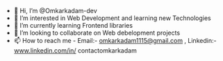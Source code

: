 - 👋 Hi, I’m @Omkarkadam-dev
- 👀 I’m interested in Web Development and learning new Technologies
- 🌱 I’m currently learning Frontend libraries
- 💞️ I’m looking to collaborate on Web debelopment projects
- 📫 How to reach me - Email:- omkarkadam1115@gmail.com , Linkedin:- www.linkedin.com/in/
contactomkarkadam




<!---
Omkarkadam-dev/Omkarkadam-dev is a ✨ special ✨ repository because its `README.md` (this file) appears on your GitHub profile.
You can click the Preview link to take a look at your changes.
--->

